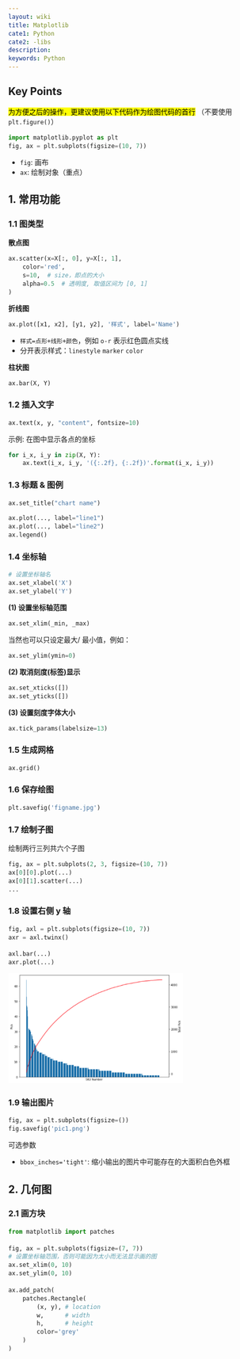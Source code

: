 ```yaml
---
layout: wiki
title: Matplotlib
cate1: Python
cate2: -libs
description: 
keywords: Python
---
```



## Key Points
<span style="background-color: yellow; color: black;">为方便之后的操作，更建议使用以下代码作为绘图代码的首行</span>
（不要使用 `plt.figure()`）
```py
import matplotlib.pyplot as plt
fig, ax = plt.subplots(figsize=(10, 7))
```
- `fig`: 画布
- `ax`: 绘制对象（重点）


## 1. 常用功能
### 1.1 图类型
**散点图**
```py
ax.scatter(x=X[:, 0], y=X[:, 1], 
    color='red',
    s=10,  # size，即点的大小
    alpha=0.5  # 透明度, 取值区间为 [0, 1]
)
```

**折线图**
```py
ax.plot([x1, x2], [y1, y2], '样式', label='Name')
```
- `样式=点形+线形+颜色`，例如 `o-r` 表示红色圆点实线
- 分开表示样式：`linestyle` `marker` `color`

**柱状图**
```py
ax.bar(X, Y)
```


### 1.2 插入文字

```py
ax.text(x, y, "content", fontsize=10)
```
示例: 在图中显示各点的坐标
```py
for i_x, i_y in zip(X, Y):
    ax.text(i_x, i_y, '({:.2f}, {:.2f})'.format(i_x, i_y))
```

### 1.3 标题 & 图例
```py
ax.set_title("chart name")
```

```py
ax.plot(..., label="line1")
ax.plot(..., label="line2")
ax.legend()
```

### 1.4 坐标轴
```py
# 设置坐标轴名
ax.set_xlabel('X')
ax.set_ylabel('Y')
```

**(1) 设置坐标轴范围**
```py
ax.set_xlim(_min, _max)
```

当然也可以只设定最大/ 最小值，例如：
```py
ax.set_ylim(ymin=0)
```

**(2) 取消刻度(标签)显示**
```py
ax.set_xticks([])
ax.set_yticks([])
```

**(3) 设置刻度字体大小**
```py
ax.tick_params(labelsize=13)
```

### 1.5 生成网格
```py
ax.grid()
```

### 1.6 保存绘图
```py
plt.savefig('figname.jpg')
```

### 1.7 绘制子图
绘制两行三列共六个子图
```py
fig, ax = plt.subplots(2, 3, figsize=(10, 7))
ax[0][0].plot(...)
ax[0][1].scatter(...)
...
```

### 1.8 设置右侧 y 轴
```py
fig, axl = plt.subplots(figsize=(10, 7))
axr = axl.twinx()

axl.bar(...)
axr.plot(...)
```

<img src="/images/2022-08/Snipaste_2022-09-03_22-14-59.png" width="70%">


### 1.9 输出图片
```py
fig, ax = plt.subplots(figsize=())
fig.savefig('pic1.png')
```
可选参数
- `bbox_inches='tight'`: 缩小输出的图片中可能存在的大面积白色外框

## 2. 几何图
### 2.1 画方块
```py
from matplotlib import patches

fig, ax = plt.subplots(figsize=(7, 7))
# 设置坐标轴范围，否则可能因为太小而无法显示画的图
ax.set_xlim(0, 10)
ax.set_ylim(0, 10)

ax.add_patch(
    patches.Rectangle(
        (x, y), # location
        w,      # width
        h,      # height
        color='grey'
    )
)
```



